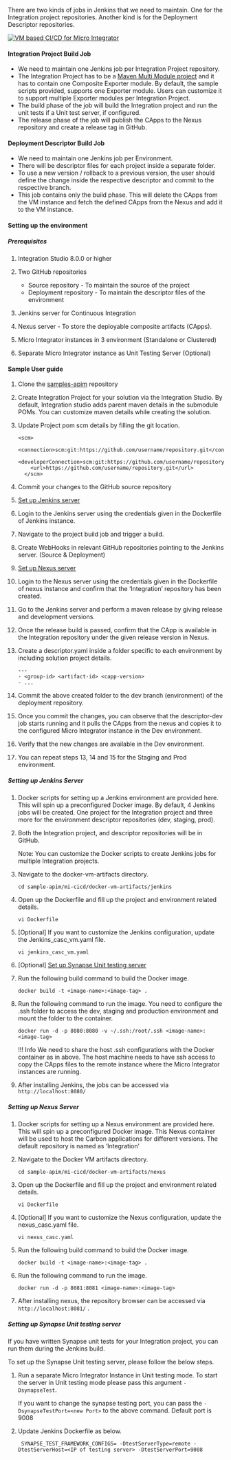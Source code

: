 There are two kinds of jobs in Jenkins that we need to maintain. One for the Integration project repositories. Another kind is for the Deployment Descriptor repositories. 

[![VM based CI/CD for Micro Integrator]({{base_path}}/assets/img/deploy/mi-cicd-vm.png)]({{base_path}}/assets/img/deploy/mi-cicd-vm.png)

#### Integration Project Build Job
- We need to maintain one Jenkins job per Integration Project repository.
- The Integration Project has to be a [Maven Multi Module project]({{base_path}}/integrate/develop/create-integration-project/#maven-multi-module-projects) and it has to contain one Composite Exporter module. By default, the sample scripts provided, supports one Exporter module. Users can customize it to support multiple Exporter modules per Integration Project.
- The build phase of the job will build the Integration project and run the unit tests if a Unit test server, if configured.
- The release phase of the job will publish the CApps to the Nexus repository and create a release tag in GitHub.

#### Deployment Descriptor Build Job
- We need to maintain one Jenkins job per Environment.
- There will be descriptor files for each project inside a separate folder.
- To use a new version / rollback to a previous version, the user should define the change inside the respective descriptor and commit to the respective branch.
- This job contains only the build phase. This will delete the CApps from the VM instance and fetch the defined CApps from the Nexus and add it to the VM instance.

#### Setting up the environment

##### Prerequisites

1. Integration Studio 8.0.0 or higher

2. Two GitHub repositories 
   
   *   Source repository - To maintain the source of the project
   *   Deployment repository - To maintain the descriptor files of the environment

3. Jenkins server for Continuous Integration 

4. Nexus server - To store the deployable composite artifacts (CApps). 

5. Micro Integrator instances in 3 environment (Standalone or Clustered)

6. Separate Micro Integrator instance as Unit Testing Server (Optional)


#### Sample User guide

1. Clone the [samples-apim](https://github.com/wso2/samples-apim/) repository

2. Create Integration Project for your solution via the Integration Studio. By default, Integration studio adds parent maven details in the submodule POMs. You can customize maven details while creating the solution.

3. Update Project pom scm details by filling the git location.

    ```
    <scm>
        <connection>scm:git:https://github.com/username/repository.git</connection>
        <developerConnection>scm:git:https://github.com/username/repository.git</developerConnection>
        <url>https://github.com/username/repository.git</url>
      </scm>
    ```

4. Commit your changes to the GitHub source repository
5. [Set up Jenkins server](#setting-up-jenkins-server)
6. Login to the Jenkins server using the credentials given in the Dockerfile of Jenkins instance.
7. Navigate to the project build job and trigger a build.
8. Create WebHooks in relevant GitHub repositories pointing to the Jenkins server. (Source & Deployment)
9. [Set up Nexus server](#setting-up-nexus-server)
10. Login to the Nexus server using the credentials given in the Dockerfile of nexus instance and confirm that the ‘Integration’ repository has been created.
11. Go to the Jenkins server and perform a maven release by giving release and development versions.
12. Once the release build is passed, confirm that the CApp is available in the Integration repository under the given release version in Nexus.
13. Create a descriptor.yaml inside a folder specific to each environment by including solution project details.

    
    ```
    ---
    - <group-id> <artifact-id> <capp-version>
    - ...
    ```

13. Commit the above created folder to the dev branch (environment) of the deployment repository. 
14. Once you commit the changes, you can observe that the descriptor-dev job starts running and it pulls the CApps from the nexus and copies it to the configured Micro Integrator instance in the Dev environment.
15. Verify that the new changes are available in the Dev environment.
16. You can repeat steps 13, 14 and 15 for the Staging and Prod environment.


##### Setting up Jenkins Server

1. Docker scripts for setting up a Jenkins environment are provided here. This will spin up a preconfigured Docker image. By default, 4 Jenkins jobs will be created. One project for the Integration project and three more for the environment descriptor repositories (dev, staging, prod). 

2. Both the Integration project, and descriptor repositories will be in GitHub.

    Note: You can customize the Docker scripts to create Jenkins jobs for multiple Integration projects.

3. Navigate to the docker-vm-artifacts directory.

    `cd sample-apim/mi-cicd/docker-vm-artifacts/jenkins`

4. Open up the Dockerfile and fill up the project and environment related details.

    `vi Dockerfile`

5. [Optional] If you want to customize the Jenkins configuration, update the Jenkins_casc_vm.yaml file.

    `vi jenkins_casc_vm.yaml`

6. [Optional] [Set up Synapse Unit testing server](#setting-up-synapse-unit-testing-server)

7. Run the following build command to build the Docker image.

    `docker build -t <image-name>:<image-tag> .`

8. Run the following command to run the image. You need to configure the .ssh folder to access the dev, staging and production environment and mount the folder to the container.

    `docker run -d -p 8080:8080 -v ~/.ssh:/root/.ssh <image-name>:<image-tag>`
    
    !!! Info
        We need to share the host .ssh configurations with the Docker container as in above. The host machine needs to have ssh access to copy the CApps files to the remote instance where the Micro Integrator instances are running.
     
9. After installing Jenkins, the jobs can be accessed via `http://localhost:8080/`


##### Setting up Nexus Server

1. Docker scripts for setting up a Nexus environment are provided here. This will spin up a preconfigured Docker image. This Nexus container will be used to host the Carbon applications for different versions. The default repository is named as ‘Integration’

2. Navigate to the Docker VM artifacts directory.

    `cd sample-apim/mi-cicd/docker-vm-artifacts/nexus`

3. Open up the Dockerfile and fill up the project and environment related details.

    `vi Dockerfile`

4. [Optional] If you want to customize the Nexus configuration, update the nexus_casc.yaml file.

    `vi nexus_casc.yaml`

5. Run the following build command to build the Docker image.

    `docker build -t <image-name>:<image-tag> .`

6. Run the following command to run the image. 

    `docker run -d -p 8081:8081 <image-name>:<image-tag>`

7. After installing nexus, the repository browser can be accessed via `http://localhost:8081/` . 

##### Setting up Synapse Unit testing server

If you have written Synapse unit tests for your Integration project, you can run them during the Jenkins build.

To set up the Synapse Unit testing server, please follow the below steps.

1. Run a separate Micro Integrator Instance in Unit testing mode. To start the server in Unit testing mode please pass this argument `-DsynapseTest`.

    If you want to change the synapse testing port, you can pass the `-DsynapseTestPort=<new Port>` to the above command. Default port is 9008

2. Update Jenkins Dockerfile as below.

        SYNAPSE_TEST_FRAMEWORK_CONFIGS= -DtestServerType=remote -DtestServerHost=<IP of testing server> -DtestServerPort=9008
